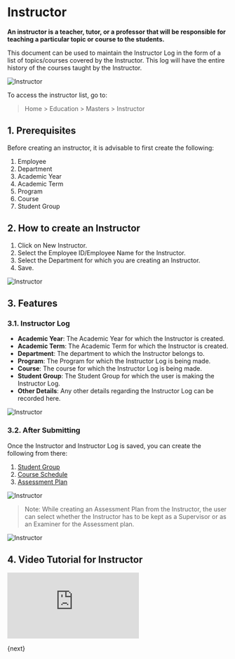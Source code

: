 <!-- add-breadcrumbs -->
# Instructor

**An instructor is a teacher, tutor, or a professor that will be responsible for teaching a particular topic or course to the students.**

This document can be used to maintain the Instructor Log in the form of a list of topics/courses covered by the Instructor. This log will have the entire history of the courses taught by the Instructor.

![Instructor](/docs/v13/assets/img/education/education-instructor-1.png)

To access the instructor list, go to:

> Home > Education > Masters > Instructor

## 1. Prerequisites

Before creating an instructor, it is advisable to first create the following:

1. Employee
1. Department
1. Academic Year
1. Academic Term
1. Program
1. Course
1. Student Group

## 2. How to create an Instructor

1. Click on New Instructor.
1. Select the Employee ID/Employee Name for the Instructor.
1. Select the Department for which you are creating an Instructor.
1. Save.

 ![Instructor](/docs/v13/assets/img/education/education-instructor.gif)

## 3. Features

### 3.1. Instructor Log

* **Academic Year**: The Academic Year for which the Instructor is created.
* **Academic Term**: The Academic Term for which the Instructor is created.
* **Department**: The department to which the Instructor belongs to.
* **Program**: The Program for which the Instructor Log is being made.
* **Course**: The course for which the Instructor Log is being made.
* **Student Group**: The Student Group for which the user is making the Instructor Log.
* **Other Details**: Any other details regarding the Instructor Log can be recorded here.

 ![Instructor](/docs/v13/assets/img/education/education-instructor-2.png)

### 3.2. After Submitting

Once the Instructor and Instructor Log is saved, you can create the following from there:

1. [Student Group](/docs/v13/user/manual/en/education/student-group)
1. [Course Schedule](/docs/v13/user/manual/en/education/course-schedule)
3. [Assessment Plan](/docs/v13/user/manual/en/education/assessment_plan)

 ![Instructor](/docs/v13/assets/img/education/education-instructor-3.png)

> Note: While creating an Assessment Plan from the Instructor, the user can select whether the Instructor has to be kept as a Supervisor or as an Examiner for the Assessment plan.

  ![Instructor](/docs/v13/assets/img/education/education-instructor-4.png)

## 4. Video Tutorial for Instructor

<div>
    <div class='embed-container'>
        <iframe src='https://www.youtube.com/embed//rVqQYS1_02k' frameborder='0' allowfullscreen>
        </iframe>
    </div>
</div>

{next}